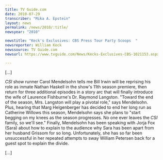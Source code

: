 ```yaml
---
title: TV Guide.com
date: 2010-07-29
transcriber: "Mika A. Epstein"
layout: news
permalink: /news/2010/:title/
newsyear: "2010"

newstitle: "Keck's Exclusives: CBS Press Tour Party Scoops  "
newsreporter: William Keck
newssource: TV Guide.com
newsurl: https://www.tvguide.com/News/Kecks-Exclusives-CBS-1021153.aspx

---
```


[...]

*CSI* show runner Carol Mendelsohn tells me Bill Irwin will be reprising his role as inmate Nathan Haskell in the show's 11th season premiere, then return for three additional episodes in a story arc that will finally introduce the wife of Laurence Fishburne's Dr. Raymond Langston. "Toward the end of the season, Mrs. Langston will play a pivotal role," says Mendelsohn. Plus, hearing that Marg Helgenberger has decided to end her long run as Catherine Willows this season, Mendelsohn says she plans to "start begging on my knees as the season progresses. No one ever leaves the *CSI* family, so we'll see." Finally, Mendelsohn has been speaking with Jorja Fox (Sara) about how to explain to the audience why Sara has been apart from her husband Grissom for so long. Unfortunately, she has so far been unsuccessful in her repeated attempts to sway William Petersen back for a guest spot to explain the divide.

[...]
